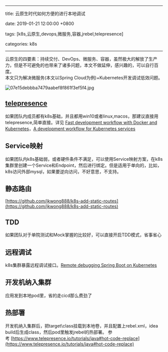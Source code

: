 
---

title: 云原生时代如何方便的进行本地调试

date: 2019-01-21 12:00:00 +0800

tags: [k8s,云原生,devops,微服务,容器,jrebel,telepresence]

categories: k8s

---

云原生的四要素：持续交付、DevOps、微服务、容器，虽然极大的解放了生产力，但是不可避免的也带来了诸多问题，本文不做延伸，感兴趣的，可以自行百度。<br />本文只为解决微服务(本文以Spring Cloud为例)+Kubernetes开发调试低效问题。

![07e15debbba7479aabef8f861f3ef5f4.jpg](https://cdn.nlark.com/yuque/0/2019/jpeg/226273/1548032278508-325e41b8-29f1-46de-b1a0-5a97e3de41e8.jpeg#align=left&display=inline&height=486&name=07e15debbba7479aabef8f861f3ef5f4.jpg&originHeight=704&originWidth=1080&size=72220&width=746)<br /><!-- more -->

<a name="telepresence"></a>
## [telepresence](https://www.telepresence.io/)
如果团队内成员都有k8s基础，并且都用win10或者linux,macos，那建议直接用telepresence,简单直接。详见 [Fast development workflow with Docker and Kubernetes](https://www.telepresence.io/tutorials/docker)，[A development workflow for Kubernetes services](https://articles.microservices.com/a-development-workflow-for-kubernetes-services-10ee017d752a)


<a name="3e942e04"></a>
## Service映射
如果团队内k8s基础弱，或者硬件条件不满足，可以使用Service映射方案，在k8s集群里创建一个Service和Endpoint，然后进行绑定。但是适用于单向的，比如，k8s访问外部mysql，如果要逆向访问，不好意思，不支持。

<a name="93820fd3"></a>
## 静态路由
[https://github.com/jkwong888/k8s-add-static-routes](https://github.com/jkwong888/k8s-add-static-routes)

<a name="TDD"></a>
## TDD
如果团队对于单院测试和Mock掌握的比较好，可以直接开启TDD模式，省事省心

<a name="93f45b87"></a>
## 远程调试
k8s集群暴露远程调试接口。[Remote debugging Spring Boot on Kubernetes](https://itnext.io/remote-debugging-spring-boot-on-kubernetes-a5f96a40e5c0)

<a name="a7f0ffc1"></a>
## 开发机纳入集群
应用发到本地pod里，省的走cicd那么费劲了

<a name="86ad854d"></a>
## 热部署
开发机纳入集群后，把target\class挂载到本地卷，并且配置上rebel.xml，idea build后生成class，然后pod里触发jrebel的热部署。 参考 [https://www.telepresence.io/tutorials/java#hot-code-replace](https://www.telepresence.io/tutorials/java#hot-code-replace)

